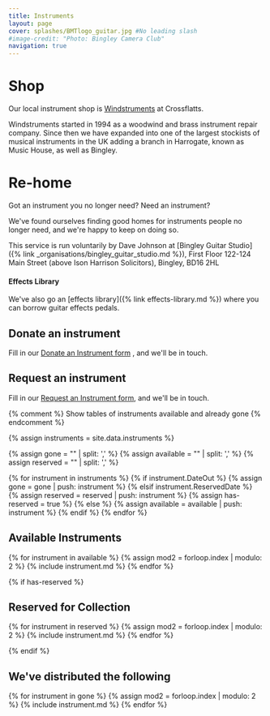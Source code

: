 ```yaml
---
title: Instruments
layout: page 
cover: splashes/BMTlogo_guitar.jpg #No leading slash
#image-credit: "Photo: Bingley Camera Club"
navigation: true
---
```


# Shop

Our local instrument shop is [Windstruments](https://www.windstruments.co.uk/) at Crossflatts. 

Windstruments started in 1994 as a woodwind and brass instrument repair company. Since then we have expanded into one of the largest stockists of musical instruments in the UK adding a branch in Harrogate, known as Music House, as well as Bingley. 

# Re-home

Got an instrument you no longer need? Need an instrument? 

We've found ourselves finding good homes for instruments people no longer need, and we're happy to keep on doing so.

This service is run voluntarily by Dave Johnson at [Bingley Guitar Studio]({% link _organisations/bingley_guitar_studio.md %}), First Floor 122-124 Main Street (above Ison Harrison Solicitors), Bingley, BD16 2HL

#### Effects Library
We've also go an [effects library]({% link effects-library.md %}) where you can borrow guitar effects pedals.

## Donate an instrument

Fill in our [Donate an Instrument form](https://docs.google.com/forms/d/e/1FAIpQLSfpGeqaYlQz2LAsN3985pGQv32smi1tkOYU_kkgBsaX7lsrMg/viewform) , and we'll be in touch.

## Request an instrument

Fill in our [Request an Instrument form](https://docs.google.com/forms/d/e/1FAIpQLSfgOb9AqzPsfuYIa1MiFecc6Fuw5kwAUicM_X0914f5r9BMdQ/viewform), and we'll be in touch.


{% comment %}
Show tables of instruments available and already gone
{% endcomment %}

{% assign instruments = site.data.instruments %}

{% assign gone = "" | split: ',' %}
{% assign available = "" | split: ',' %}
{% assign reserved = "" | split: ',' %}

{% for instrument in instruments %}
    {% if instrument.DateOut %}
         {% assign gone = gone | push: instrument %}
    {% elsif instrument.ReservedDate %}
        {% assign reserved = reserved | push: instrument %}
        {% assign has-reserved = true %}
    {% else %}
        {% assign available = available | push: instrument %}
  {% endif %}
{% endfor %}

## Available Instruments
<div class="row row-cols-1 row-cols-md-3">
{% for instrument in available %}
{% assign mod2 = forloop.index | modulo: 2 %}
{% include instrument.md %}
{% endfor %}  
</div>


{% if has-reserved %}
## Reserved for Collection

{% for instrument in reserved %}
{% assign mod2 = forloop.index | modulo: 2 %}
{% include instrument.md %}
{% endfor %}  

{% endif %}


## We've distributed the following
<div class="row row-cols-1 row-cols-md-2">
{% for instrument in gone %}
{% assign mod2 = forloop.index | modulo: 2 %}
{% include instrument.md %}
{% endfor %}  
</div>